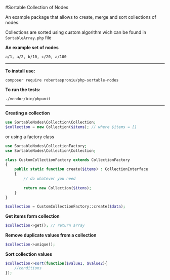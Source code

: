 #Sortable Collection of Nodes

An example package that allows to create, merge and sort collections of nodes.

Collections are sorted using custom algorithm wich can be found in ``SortableArray.php`` file

**An example set of nodes**

````
a/1, a/2, b/10, c/20, a/100
````
---
**To install use:**
````
composer require robertasproniu/php-sortable-nodes
````

**To run the tests:**
````shell
./vendor/bin/phpunit
````
---

**Creating a collection**
````php
use SortableNodes\Collection\Collection;
$collection = new Collection($items); // where $items = []
````
or using a factory class
````php
use SortableNodes\CollectionFactory;
use SortableNodes\Collection\Collection;

class CustomCollectionFactory extends CollectionFactory
{
    public static function create($items) : CollectionInterface
    {
        // do whatever you need 
        
        return new Collection($items);
    }
}

$collection = CustomCollectionFactory::create($data); 
````
**Get items form collection**
````php
$collection->get(); // return array
````

**Remove duplicate values from a collection**
````php
$collection->unique();
````

**Sort collection values**
````php
$collection->sort(function($value1, $value2){
    //conditions
});
````